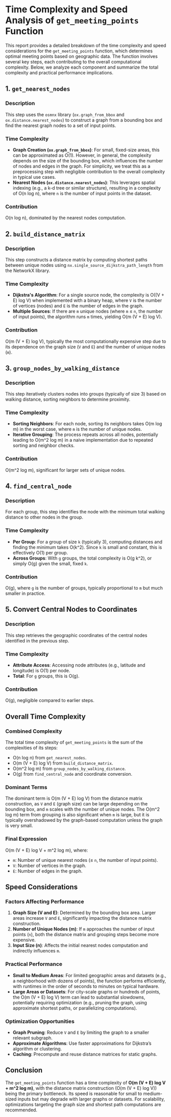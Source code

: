 # Time Complexity and Speed Analysis of `get_meeting_points` Function

This report provides a detailed breakdown of the time complexity and speed considerations for the `get_meeting_points` function, which determines optimal meeting points based on geographic data. The function involves several key steps, each contributing to the overall computational complexity. Below, we analyze each component and summarize the total complexity and practical performance implications.

## 1. `get_nearest_nodes`
### Description
This step uses the `osmnx` library (`ox.graph_from_bbox` and `ox.distance.nearest_nodes`) to construct a graph from a bounding box and find the nearest graph nodes to a set of input points.

### Time Complexity
- **Graph Creation (`ox.graph_from_bbox`)**: For small, fixed-size areas, this can be approximated as O(1). However, in general, the complexity depends on the size of the bounding box, which influences the number of nodes and edges in the graph. For simplicity, we treat this as a preprocessing step with negligible contribution to the overall complexity in typical use cases.
- **Nearest Nodes (`ox.distance.nearest_nodes`)**: This leverages spatial indexing (e.g., a k-d tree or similar structure), resulting in a complexity of O(n log n), where `n` is the number of input points in the dataset.

### Contribution
O(n log n), dominated by the nearest nodes computation.

## 2. `build_distance_matrix`
### Description
This step constructs a distance matrix by computing shortest paths between unique nodes using `nx.single_source_dijkstra_path_length` from the NetworkX library.

### Time Complexity
- **Dijkstra's Algorithm**: For a single source node, the complexity is O((V + E) log V) when implemented with a binary heap, where `V` is the number of vertices (nodes) and `E` is the number of edges in the graph.
- **Multiple Sources**: If there are `m` unique nodes (where `m` ≤ `n`, the number of input points), the algorithm runs `m` times, yielding O(m (V + E) log V).

### Contribution
O(m (V + E) log V), typically the most computationally expensive step due to its dependence on the graph size (`V` and `E`) and the number of unique nodes (`m`).

## 3. `group_nodes_by_walking_distance`
### Description
This step iteratively clusters nodes into groups (typically of size 3) based on walking distance, sorting neighbors to determine proximity.

### Time Complexity
- **Sorting Neighbors**: For each node, sorting its neighbors takes O(m log m) in the worst case, where `m` is the number of unique nodes.
- **Iterative Grouping**: The process repeats across all nodes, potentially leading to O(m^2 log m) in a naive implementation due to repeated sorting and neighbor checks.

### Contribution
O(m^2 log m), significant for larger sets of unique nodes.

## 4. `find_central_node`
### Description
For each group, this step identifies the node with the minimum total walking distance to other nodes in the group.

### Time Complexity
- **Per Group**: For a group of size `k` (typically 3), computing distances and finding the minimum takes O(k^2). Since `k` is small and constant, this is effectively O(1) per group.
- **Across Groups**: With `g` groups, the total complexity is O(g k^2), or simply O(g) given the small, fixed `k`.

### Contribution
O(g), where `g` is the number of groups, typically proportional to `m` but much smaller in practice.

## 5. Convert Central Nodes to Coordinates
### Description
This step retrieves the geographic coordinates of the central nodes identified in the previous step.

### Time Complexity
- **Attribute Access**: Accessing node attributes (e.g., latitude and longitude) is O(1) per node.
- **Total**: For `g` groups, this is O(g).

### Contribution
O(g), negligible compared to earlier steps.

## Overall Time Complexity
### Combined Complexity
The total time complexity of `get_meeting_points` is the sum of the complexities of its steps:
- O(n log n) from `get_nearest_nodes`.
- O(m (V + E) log V) from `build_distance_matrix`.
- O(m^2 log m) from `group_nodes_by_walking_distance`.
- O(g) from `find_central_node` and coordinate conversion.

### Dominant Terms
The dominant term is O(m (V + E) log V) from the distance matrix construction, as `V` and `E` (graph size) can be large depending on the bounding box, and `m` scales with the number of unique nodes. The O(m^2 log m) term from grouping is also significant when `m` is large, but it is typically overshadowed by the graph-based computation unless the graph is very small.

### Final Expression
O(m (V + E) log V + m^2 log m), where:
- `m`: Number of unique nearest nodes (≤ `n`, the number of input points).
- `V`: Number of vertices in the graph.
- `E`: Number of edges in the graph.

## Speed Considerations
### Factors Affecting Performance
1. **Graph Size (V and E)**: Determined by the bounding box area. Larger areas increase `V` and `E`, significantly impacting the distance matrix construction.
2. **Number of Unique Nodes (m)**: If `m` approaches the number of input points (`n`), both the distance matrix and grouping steps become more expensive.
3. **Input Size (n)**: Affects the initial nearest nodes computation and indirectly influences `m`.

### Practical Performance
- **Small to Medium Areas**: For limited geographic areas and datasets (e.g., a neighborhood with dozens of points), the function performs efficiently, with runtimes in the order of seconds to minutes on typical hardware.
- **Large Areas or Datasets**: For city-scale graphs or hundreds of points, the O(m (V + E) log V) term can lead to substantial slowdowns, potentially requiring optimization (e.g., pruning the graph, using approximate shortest paths, or parallelizing computations).

### Optimization Opportunities
- **Graph Pruning**: Reduce `V` and `E` by limiting the graph to a smaller relevant subgraph.
- **Approximate Algorithms**: Use faster approximations for Dijkstra’s algorithm or clustering.
- **Caching**: Precompute and reuse distance matrices for static graphs.

## Conclusion
The `get_meeting_points` function has a time complexity of **O(m (V + E) log V + m^2 log m)**, with the distance matrix construction (O(m (V + E) log V)) being the primary bottleneck. Its speed is reasonable for small to medium-sized inputs but may degrade with larger graphs or datasets. For scalability, optimizations targeting the graph size and shortest path computations are recommended.